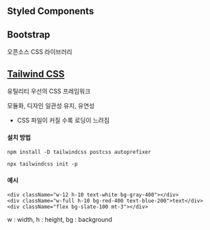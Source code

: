 <h2>Styled Components</h2>

<h2><a>Bootstrap</a></h2>
<p>오픈소스 CSS 라이브러리</p>

<h2><a href="https://tailwindcss.com/">Tailwind CSS</a></h2>
<p>유틸리티 우선의 CSS 프레임워크</p>
<p>모듈화, 디자인 일관성 유지, 유연성</p>
<ul>
    <li>CSS 파일이 커질 수록 로딩이 느려짐</li>
</ul>

<h4>설치 방법</h4>

```
npm install -D tailwindcss postcss autoprefixer

npx tailwindcss init -p
```

<h4>예시</h4>

```
<div className="w-12 h-10 text-white bg-gray-400"></div>
<div className="w-full h-10 bg-red-400 text-blue-200">text</div>
<div className="flex bg-slate-100 mt-3"></div>
```
<p>
    w : width,
    h : height,
    bg : background
    
</p>


